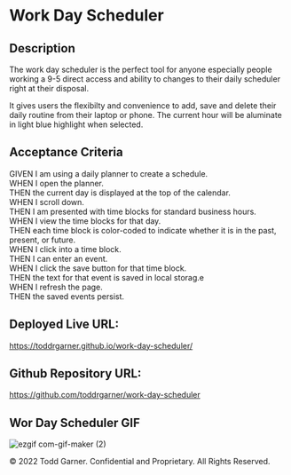 # Work Day Scheduler

## Description

The work day scheduler is the perfect tool for anyone especially people working a 9-5 direct access and ability to changes to their daily scheduler right at their disposal. 

It gives users the flexibilty and convenience to add, save and delete their daily routine from their laptop or phone. The current hour will be aluminate in light blue highlight when selected.

## Acceptance Criteria

GIVEN I am using a daily planner to create a schedule. <br>
WHEN I open the planner. <br>
THEN the current day is displayed at the top of the calendar. <br>
WHEN I scroll down. <br>
THEN I am presented with time blocks for standard business hours. <br>
WHEN I view the time blocks for that day. <br>
THEN each time block is color-coded to indicate whether it is in the past, present, or future. <br>
WHEN I click into a time block. <br>
THEN I can enter an event. <br>
WHEN I click the save button for that time block. <br>
THEN the text for that event is saved in local storag.e <br>
WHEN I refresh the page. <br>
THEN the saved events persist. <br>

## Deployed Live URL:

https://toddrgarner.github.io/work-day-scheduler/

## Github Repository URL:

https://github.com/toddrgarner/work-day-scheduler

## Wor Day Scheduler GIF

![ezgif com-gif-maker (2)](https://user-images.githubusercontent.com/110719370/194515573-7cb663ba-2769-43f7-bdaf-f385113e5023.gif)

© 2022 Todd Garner. Confidential and Proprietary. All Rights Reserved.
